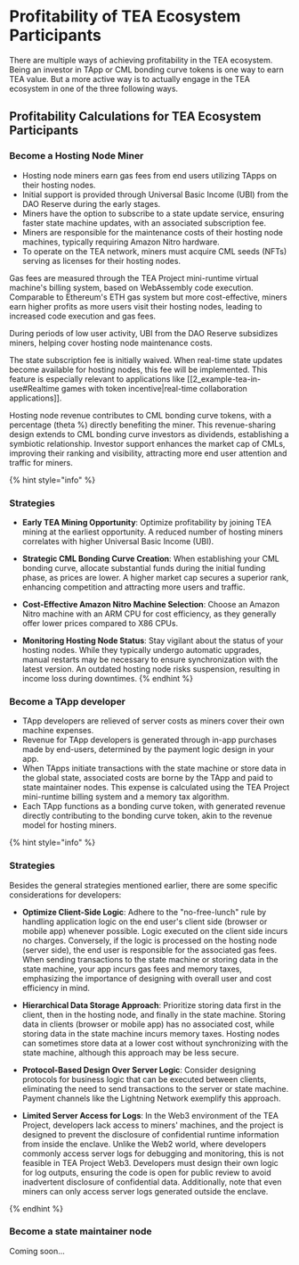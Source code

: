 # Profitability of TEA Ecosystem Participants

There are multiple ways of achieving profitability in the TEA ecosystem. Being an investor in TApp or CML bonding curve tokens is one way to earn TEA value. But a more active way is to actually engage in the TEA ecosystem in one of the three following ways.

## Profitability Calculations for TEA Ecosystem Participants

### Become a Hosting Node Miner

- Hosting node miners earn gas fees from end users utilizing TApps on their hosting nodes.
- Initial support is provided through Universal Basic Income (UBI) from the DAO Reserve during the early stages.
- Miners have the option to subscribe to a state update service, ensuring faster state machine updates, with an associated subscription fee.
- Miners are responsible for the maintenance costs of their hosting node machines, typically requiring Amazon Nitro hardware.
- To operate on the TEA network, miners must acquire CML seeds (NFTs) serving as licenses for their hosting nodes.

Gas fees are measured through the TEA Project mini-runtime virtual machine's billing system, based on WebAssembly code execution. Comparable to Ethereum's ETH gas system but more cost-effective, miners earn higher profits as more users visit their hosting nodes, leading to increased code execution and gas fees.

During periods of low user activity, UBI from the DAO Reserve subsidizes miners, helping cover hosting node maintenance costs.

The state subscription fee is initially waived. When real-time state updates become available for hosting nodes, this fee will be implemented. This feature is especially relevant to applications like [[2_example-tea-in-use#Realtime games with token incentive|real-time collaboration applications]].

Hosting node revenue contributes to CML bonding curve tokens, with a percentage (theta %) directly benefiting the miner. This revenue-sharing design extends to CML bonding curve investors as dividends, establishing a symbiotic relationship. Investor support enhances the market cap of CMLs, improving their ranking and visibility, attracting more end user attention and traffic for miners.

{% hint style="info" %}
### Strategies

- **Early TEA Mining Opportunity**: Optimize profitability by joining TEA mining at the earliest opportunity. A reduced number of hosting miners correlates with higher Universal Basic Income (UBI).
    
- **Strategic CML Bonding Curve Creation**: When establishing your CML bonding curve, allocate substantial funds during the initial funding phase, as prices are lower. A higher market cap secures a superior rank, enhancing competition and attracting more users and traffic.
    
- **Cost-Effective Amazon Nitro Machine Selection**: Choose an Amazon Nitro machine with an ARM CPU for cost efficiency, as they generally offer lower prices compared to X86 CPUs.
    
- **Monitoring Hosting Node Status**: Stay vigilant about the status of your hosting nodes. While they typically undergo automatic upgrades, manual restarts may be necessary to ensure synchronization with the latest version. An outdated hosting node risks suspension, resulting in income loss during downtimes.
{% endhint %}

### Become a TApp developer

- TApp developers are relieved of server costs as miners cover their own machine expenses.
- Revenue for TApp developers is generated through in-app purchases made by end-users, determined by the payment logic design in your app.
- When TApps initiate transactions with the state machine or store data in the global state, associated costs are borne by the TApp and paid to state maintainer nodes. This expense is calculated using the TEA Project mini-runtime billing system and a memory tax algorithm.
- Each TApp functions as a bonding curve token, with generated revenue directly contributing to the bonding curve token, akin to the revenue model for hosting miners.

{% hint style="info" %}
### Strategies

Besides the general strategies mentioned earlier, there are some specific considerations for developers:

- **Optimize Client-Side Logic**: Adhere to the "no-free-lunch" rule by handling application logic on the end user's client side (browser or mobile app) whenever possible. Logic executed on the client side incurs no charges. Conversely, if the logic is processed on the hosting node (server side), the end user is responsible for the associated gas fees. When sending transactions to the state machine or storing data in the state machine, your app incurs gas fees and memory taxes, emphasizing the importance of designing with overall user and cost efficiency in mind.
    
- **Hierarchical Data Storage Approach**: Prioritize storing data first in the client, then in the hosting node, and finally in the state machine. Storing data in clients (browser or mobile app) has no associated cost, while storing data in the state machine incurs memory taxes. Hosting nodes can sometimes store data at a lower cost without synchronizing with the state machine, although this approach may be less secure.
    
- **Protocol-Based Design Over Server Logic**: Consider designing protocols for business logic that can be executed between clients, eliminating the need to send transactions to the server or state machine. Payment channels like the Lightning Network exemplify this approach.
    
- **Limited Server Access for Logs**: In the Web3 environment of the TEA Project, developers lack access to miners' machines, and the project is designed to prevent the disclosure of confidential runtime information from inside the enclave. Unlike the Web2 world, where developers commonly access server logs for debugging and monitoring, this is not feasible in TEA Project Web3. Developers must design their own logic for log outputs, ensuring the code is open for public review to avoid inadvertent disclosure of confidential data. Additionally, note that even miners can only access server logs generated outside the enclave. 

{% endhint %}

### Become a state maintainer node

Coming soon...